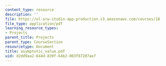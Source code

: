 ```yaml
---
content_type: resource
description: ''
file: https://ol-ocw-studio-app-production.s3.amazonaws.com/courses/18-996-random-matrix-theory-and-its-applications-spring-2004/d2dd9aa2644d839f64b2003f87207ae7_asymptotic_value.pdf
file_type: application/pdf
learning_resource_types:
- Projects
parent_title: Projects
parent_type: CourseSection
resourcetype: Document
title: asymptotic_value.pdf
uid: d2dd9aa2-644d-839f-64b2-003f87207ae7
---
```

